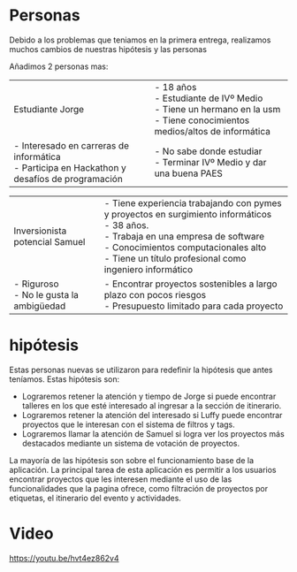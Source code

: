 # Personas #
Debido a los problemas que teniamos en la primera entrega, realizamos muchos cambios de nuestras hipótesis y las personas

Añadimos 2 personas mas:

|   |   |
|---|---|
|Estudiante Jorge| - 18 años <br> - Estudiante de IVº Medio <br> - Tiene un hermano en la usm <br> - Tiene conocimientos medios/altos de informática |
| - Interesado en carreras de informática <br> - Participa en Hackathon y desafíos de programación | - No sabe donde estudiar <br> - Terminar IVº Medio y dar una buena PAES |

|   |   |
|---|---|
|Inversionista potencial Samuel| - Tiene experiencia trabajando con pymes y proyectos en surgimiento informáticos <br> - 38 años. <br> - Trabaja en una empresa de software <br> - Conocimientos computacionales alto <br> - Tiene un título profesional como ingeniero informático|
| - Riguroso <br> - No le gusta la ambigüedad| - Encontrar proyectos sostenibles a largo plazo con pocos riesgos <br> - Presupuesto limitado para cada proyecto |

# hipótesis #

Estas personas nuevas se utilizaron para redefinir la hipótesis que antes teníamos. Estas hipótesis son: 
-   Lograremos retener la atención y tiempo de Jorge si puede encontrar talleres en los que esté interesado al ingresar a la sección de itinerario.
-   Lograremos retener la atención del interesado si Luffy puede encontrar proyectos que le interesan con el sistema de filtros y tags.
-   Lograremos llamar la atención de Samuel si logra ver los proyectos más destacados mediante un sistema de votación de proyectos.

La mayoría de las hipótesis son sobre el funcionamiento base de la aplicación. La principal tarea de esta aplicación es permitir a los usuarios encontrar proyectos que les interesen mediante el uso de las funcionalidades que la pagina ofrece, como filtración de proyectos por etiquetas, el itinerario del evento y actividades.

# Video #
https://youtu.be/hvt4ez862v4
